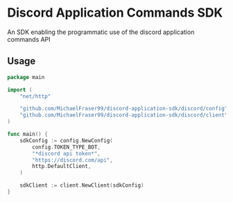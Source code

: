 # Discord Application Commands SDK
An SDK enabling the programmatic use of the discord application commands API

## Usage
```go
package main

import (
	"net/http"

	"github.com/MichaelFraser99/discord-application-sdk/discord/config"
	"github.com/MichaelFraser99/discord-application-sdk/discord/client"
)

func main() {
	sdkConfig := config.NewConfig(
		config.TOKEN_TYPE_BOT,
		"*discord api token*",
		"https://discord.com/api",
		http.DefaultClient,
	)

	sdkClient := client.NewClient(sdkConfig)
}
```
